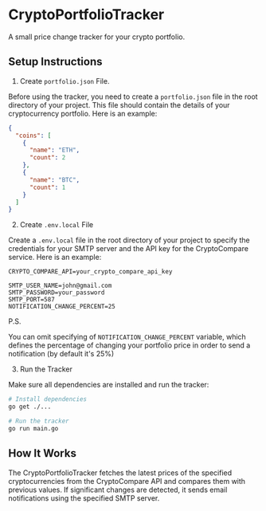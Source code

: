 # CryptoPortfolioTracker

A small price change tracker for your crypto portfolio.

Setup Instructions
---

1. Create `portfolio.json` File.

Before using the tracker, you need to create a `portfolio.json` file in the root directory of your project. This file should contain the details of your cryptocurrency portfolio. Here is an example:

```json
{
  "coins": [
    {
      "name": "ETH",
      "count": 2
    },
    {
      "name": "BTC",
      "count": 1
    }
  ]
}
```

2. Create `.env.local` File

Create a `.env.local` file in the root directory of your project to specify the credentials for your SMTP server and the API key for the CryptoCompare service. Here is an example:

```env
CRYPTO_COMPARE_API=your_crypto_compare_api_key

SMTP_USER_NAME=john@gmail.com
SMTP_PASSWORD=your_password
SMTP_PORT=587
NOTIFICATION_CHANGE_PERCENT=25
```

P.S. 

You can omit specifying of `NOTIFICATION_CHANGE_PERCENT` variable, which defines the percentage of changing your portfolio price in order to send a notification (by default it's 25%)

3. Run the Tracker

Make sure all dependencies are installed and run the tracker:

```bash
# Install dependencies
go get ./...

# Run the tracker
go run main.go
```

How It Works
---

The CryptoPortfolioTracker fetches the latest prices of the specified cryptocurrencies from the CryptoCompare API and compares them with previous values. If significant changes are detected, it sends email notifications using the specified SMTP server.
